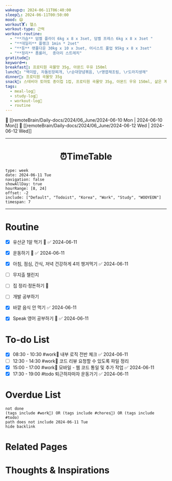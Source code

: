 ```yaml
---
wakeup🌞: 2024-06-11T06:40:00
sleep🌜: 2024-06-11T00:50:00
mood: 😄
workout🏋️: 헬스
workout-type: 근력
workout-routine:
  - "**가슴** 덤벨 플라이 6kg x 8 x 3set, 덤벨 프레스 6kg x 8 x 3set "
  - "**데일리** 플랭크 1min * 2set"
  - "**등** 랫풀다운 30kg x 10 x 3set, 어시스트 풀업 95kg x 8 x 3set"
  - "**정리** 폼롤러,  종아리 스트레치"
gratitude🙏: 
keyword🗝️: 
breakfast🍳: 프로티원 곡물맛 35g, 아몬드 우유 150ml
lunch🍚: "백미밥, 차돌된장찌개, \r순대양념볶음, \r명엽채조림, \r도라지생채"
dinner🥗: 프로티원 곡물맛 35g
snack🍬: 스테비아 토마토 종이컵 1컵, 프로티원 곡물맛 35g, 아몬드 우유 150ml, 삶은 계란, 슬라이스 치즈 1장
tags:
  - meal-log📝
  - study-log📓
  - workout-log💪
  - routine
---
```


🔺 [[remoteBrain/Daily-docs/2024/06_June/2024-06-10 Mon | 2024-06-10 Mon]]
🔻 [[remoteBrain/Daily-docs/2024/06_June/2024-06-12 Wed | 2024-06-12 Wed]]
___
<h1> <center>⏰TimeTable </center> </h1>

```gEvent
type: week
date: 2024-06-11 Tue
navigation: false
showAllDay: true
hourRange: [8, 24]
offset: -2
include: ["Default", "Todoist", "Korea", "Work", "Study", "WOOYEON"]
timespan: 7
```

--- 


# Routine 

- [x] 유산균 1알 먹기 🔼 ✅ 2024-06-11
- [x] 운동하기 🔼 ✅ 2024-06-11
- [x] 아침, 점심, 간식, 저녁 건강하게 4끼 챙겨먹기 ✅ 2024-06-11
- [ ] 무지출 챌린지 
- [ ] 집 정리·정돈하기 🔼
- [ ] 개발 공부하기
- [x] 바깥 음식 안 먹기 ✅ 2024-06-11
- [x] Speak 영어 공부하기 🔼 ✅ 2024-06-11


# To-do List

- [x] 08:30 - 10:30 #work💼 내부 로직 전반 체크 ✅ 2024-06-11
- [ ] 12:30 - 14:30 #work💼 코드 리뷰 요청할 수 있도록 파일 정리
- [x] 15:00 - 17:00 #work💼 모바일 - 웹 코드 통일 및 추가 작업 ✅ 2024-06-11
- [x] 17:30 - 19:00 #todo 퇴근하자마자 운동가기 ✅ 2024-06-11
# Overdue List
```tasks
not done
(tags include #work💼) OR (tags include #chores🧺) OR (tags include #todo)
path does not include 2024-06-11 Tue
hide backlink
```

# Related Pages



# Thoughts & Inspirations

